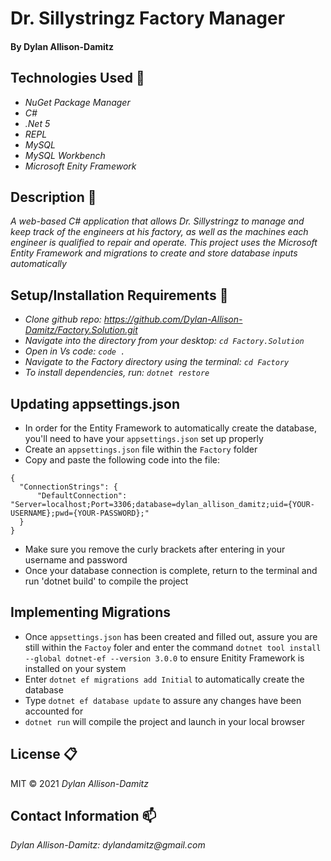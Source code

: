 # Dr. Sillystringz Factory Manager 

#### By Dylan Allison-Damitz

## Technologies Used :floppy_disk:
* _NuGet Package Manager_
* _C#_
* _.Net 5_
* _REPL_
* _MySQL_
* _MySQL Workbench_
* _Microsoft Enity Framework_

## Description :page_with_curl:
_A web-based C# application that allows Dr. Sillystringz to manage and keep track of the engineers at his factory, as well as the machines each engineer is qualified to repair and operate. This project uses the Microsoft Entity Framework and migrations to create and store database inputs automatically_

## Setup/Installation Requirements :triangular_ruler:

* _Clone github repo: https://github.com/Dylan-Allison-Damitz/Factory.Solution.git_
* _Navigate into the directory from your desktop: `cd Factory.Solution`_
* _Open in Vs code: `code .`_
* _Navigate to the Factory directory using the terminal: `cd Factory`_
* _To install dependencies, run: `dotnet restore`_


## Updating appsettings.json

* In order for the Entity Framework to automatically create the database, you'll need to have your `appsettings.json` set up properly 
* Create an `appsettings.json` file within the `Factory` folder
* Copy and paste the following code into the file:

```
{
  "ConnectionStrings": {
      "DefaultConnection": "Server=localhost;Port=3306;database=dylan_allison_damitz;uid={YOUR-USERNAME};pwd={YOUR-PASSWORD};"
  }
}
```
* Make sure you remove the curly brackets after entering in your username and password
* Once your database connection is complete, return to the terminal and run 'dotnet build' to compile the project

## Implementing Migrations

* Once `appsettings.json` has been created and filled out, assure you are still within the `Factoy` foler and enter the command `dotnet tool install --global dotnet-ef --version 3.0.0` to ensure Enitity Framework is installed on your system
* Enter `dotnet ef migrations add Initial` to automatically create the database
* Type `dotnet ef database update` to assure any changes have been accounted for
* `dotnet run` will compile the project and launch in your local browser

## License :clipboard:
MIT &copy; 2021 _Dylan Allison-Damitz_
## Contact Information :mailbox:

_Dylan Allison-Damitz:
dylandamitz@gmail.com_
